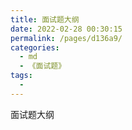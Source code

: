 ```yaml
---
title: 面试题大纲
date: 2022-02-28 00:30:15
permalink: /pages/d136a9/
categories:
  - md
  - 《面试题》
tags:
  -
---
```


面试题大纲
